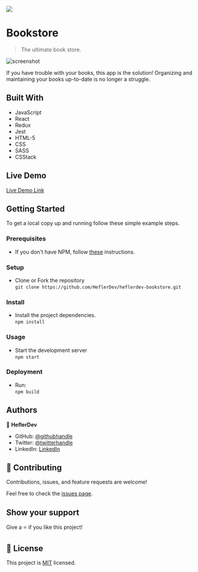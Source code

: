 ![](https://img.shields.io/badge/Microverse-blueviolet)

# Bookstore 

> The ultimate book store.

  ![screenshot](https://upload.wikimedia.org/wikipedia/commons/thumb/f/f1/Books_Flat_Icon_Vector.svg/500px-Books_Flat_Icon_Vector.svg.png)

If you have trouble with your books, this app is the solution! Organizing and maintaining your books up-to-date is no longer a struggle.

## Built With

- JavaScript
- React
- Redux
- Jest
- HTML-5
- CSS
- SASS
- CSStack

## Live Demo

[Live Demo Link](https://60484bb9bed0cf646eebddf2--heflerdevbookstore.netlify.app/)


## Getting Started



To get a local copy up and running follow these simple example steps.

### Prerequisites
* If you don't have NPM, follow [these](https://www.npmjs.com/get-npm) instructions.
### Setup
* Clone or Fork the repository <br>
`git clone https://github.com/HeflerDev/heflerdev-bookstore.git`
### Install
* Install the project dependencies. <br>
`npm install`
### Usage
* Start the development server<br>
`npm start`
### Deployment
* Run:<br>
`npm build` 


## Authors

👤 **HeflerDev**

- GitHub: [@githubhandle](https://github.com/heflerdev)
- Twitter: [@twitterhandle](https://twitter.com/heflerdev)
- LinkedIn: [LinkedIn](https://linkedin.com/in/heflerdev)

## 🤝 Contributing

Contributions, issues, and feature requests are welcome!

Feel free to check the [issues page](https://github.com/HeflerDev/heflerdev-bookstore/issues).

## Show your support

Give a ⭐️ if you like this project!

## 📝 License

This project is [MIT](https://opensource.org/licenses/MIT) licensed.
